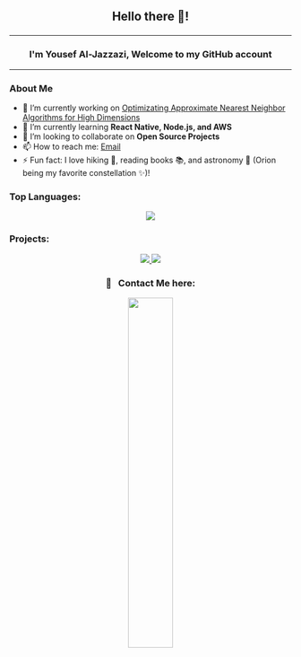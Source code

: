 ## <p align="center"> Hello there 👋! </p>

---

### <p align="center"> I'm Yousef Al-Jazzazi, Welcome to my GitHub account  </p>
<p align="center"> 
  <!-- <img src="https://cdn.svgator.com/images/2021/10/solar-system-animation.svg" width="600"> -->
</p>

---

### About Me

- 🔭 I’m currently working on [Optimizating Approximate Nearest Neighbor Algorithms for High Dimensions](https://github.com/Zetta56/Summer2024-Research)
- 🌱 I’m currently learning **React Native, Node.js, and AWS**
- 👯 I’m looking to collaborate on **Open Source Projects**
- 📫 How to reach me: [Email](ya2225@nyu.edu)
- ⚡ Fun fact: I love hiking 🥾, reading books 📚, and astronomy 🌌 (Orion being my favorite constellation ✨)!


### Top Languages:

<p align="center">
  <img src="https://github-readme-stats.vercel.app/api/top-langs/?username=Al-Jazzazi&layout=compact&theme=radical">
</p>

### Projects:

<p align="center">
  <a href="https://github.com/yourusername/yourproject">
    <img src="https://github-readme-stats.vercel.app/api/pin/?username=Al-Jazzazi&repo=Microprocessor-Implementation-VHDL&theme=radical">
    
  </a>
    <a href="https://github.com/Zetta56/Summer2024-Research">
    <img src="https://github-readme-stats.vercel.app/api/pin/?username=Zetta56&repo=Summer2024-Research&theme=radical">
  </a>
</p>


### <p align="center"> 💭 &nbsp; **Contact Me here:** </p>

<p align="center"><a  href="https://www.linkedin.com/in/rahaf-al-jazzazi-28635111a/"><img width="40%" src="https://cdn.svgator.com/images/2021/08/Linked-in-logo-animation.gif" /></a></p>

<br/>


<!--
**Al-Jazzazi/Al-Jazzazi** is a ✨ _special_ ✨ repository because its `README.md` (this file) appears on your GitHub profile.

Here are some ideas to get you started:

- 🔭 I’m currently working on ...
- 🌱 I’m currently learning ...
- 👯 I’m looking to collaborate on ...
- 🤔 I’m looking for help with ...
- 💬 Ask me about ...
- 📫 How to reach me: ...
- 😄 Pronouns: ...
- ⚡ Fun fact: ...
-->
